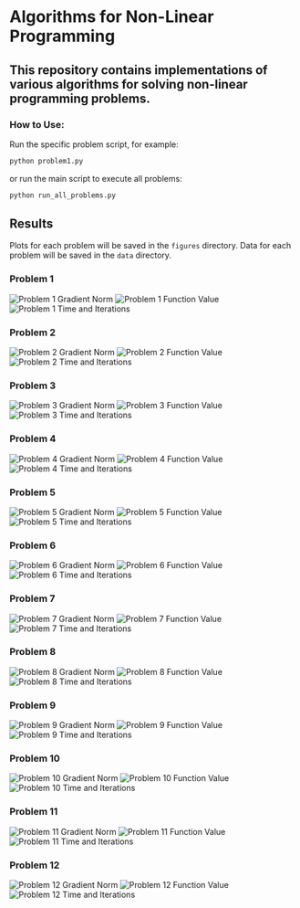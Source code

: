 # Algorithms for Non-Linear Programming

## This repository contains implementations of various algorithms for solving non-linear programming problems.


### How to Use:

Run the specific problem script, for example:
```bash
python problem1.py
```

or run the main script to execute all problems:
```bash
python run_all_problems.py
```

## Results

Plots for each problem will be saved in the `figures` directory. Data for each problem will be saved in the `data` directory.

### Problem 1

![Problem 1 Gradient Norm](figures/Problem1_grad_norm.png)
![Problem 1 Function Value](figures/Problem1_function_value.png)
![Problem 1 Time and Iterations](figures/Problem1_time_iterations_side_by_side.png)

### Problem 2
![Problem 2 Gradient Norm](figures/Problem2_grad_norm.png)
![Problem 2 Function Value](figures/Problem2_function_value.png)
![Problem 2 Time and Iterations](figures/Problem2_time_iterations_side_by_side.png)

### Problem 3
![Problem 3 Gradient Norm](figures/Problem3_grad_norm.png)
![Problem 3 Function Value](figures/Problem3_function_value.png)
![Problem 3 Time and Iterations](figures/Problem3_time_iterations_side_by_side.png)

### Problem 4
![Problem 4 Gradient Norm](figures/Problem4_grad_norm.png)
![Problem 4 Function Value](figures/Problem4_function_value.png)
![Problem 4 Time and Iterations](figures/Problem4_time_iterations_side_by_side.png)

### Problem 5
![Problem 5 Gradient Norm](figures/Problem5_grad_norm.png)
![Problem 5 Function Value](figures/Problem5_function_value.png)
![Problem 5 Time and Iterations](figures/Problem5_time_iterations_side_by_side.png)

### Problem 6
![Problem 6 Gradient Norm](figures/Problem6_grad_norm.png)
![Problem 6 Function Value](figures/Problem6_function_value.png)
![Problem 6 Time and Iterations](figures/Problem6_time_iterations_side_by_side.png)

### Problem 7
![Problem 7 Gradient Norm](figures/Problem7_grad_norm.png)
![Problem 7 Function Value](figures/Problem7_function_value.png)
![Problem 7 Time and Iterations](figures/Problem7_time_iterations_side_by_side.png)

### Problem 8
![Problem 8 Gradient Norm](figures/Problem8_grad_norm.png)
![Problem 8 Function Value](figures/Problem8_function_value.png)
![Problem 8 Time and Iterations](figures/Problem8_time_iterations_side_by_side.png)

### Problem 9
![Problem 9 Gradient Norm](figures/Problem9_grad_norm.png)
![Problem 9 Function Value](figures/Problem9_function_value.png)
![Problem 9 Time and Iterations](figures/Problem9_time_iterations_side_by_side.png)

### Problem 10
![Problem 10 Gradient Norm](figures/Problem10_grad_norm.png)
![Problem 10 Function Value](figures/Problem10_function_value.png)
![Problem 10 Time and Iterations](figures/Problem10_time_iterations_side_by_side.png)

### Problem 11
![Problem 11 Gradient Norm](figures/Problem11_grad_norm.png)
![Problem 11 Function Value](figures/Problem11_function_value.png)
![Problem 11 Time and Iterations](figures/Problem11_time_iterations_side_by_side.png)

### Problem 12
![Problem 12 Gradient Norm](figures/Problem12_grad_norm.png)
![Problem 12 Function Value](figures/Problem12_function_value.png)
![Problem 12 Time and Iterations](figures/Problem12_time_iterations_side_by_side.png)
